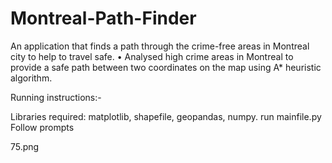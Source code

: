 # Montreal-Path-Finder

An application that finds a path through the crime-free areas in Montreal city to help to travel safe.
• Analysed high crime areas in Montreal to provide a safe path between two coordinates on the map using A* heuristic algorithm.

Running instructions:-

Libraries required: matplotlib, shapefile, geopandas, numpy.
run mainfile.py
Follow prompts

75.png

